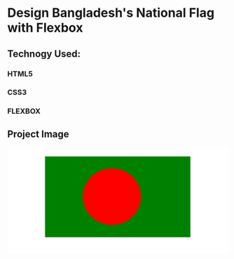 # Design Bangladesh's National Flag with Flexbox

## Technogy Used:

### HTML5
### CSS3
### FLEXBOX


## Project Image
![alt text](https://github.com/kajalshanto/bd-flag/blob/master/bd-flag.png)
